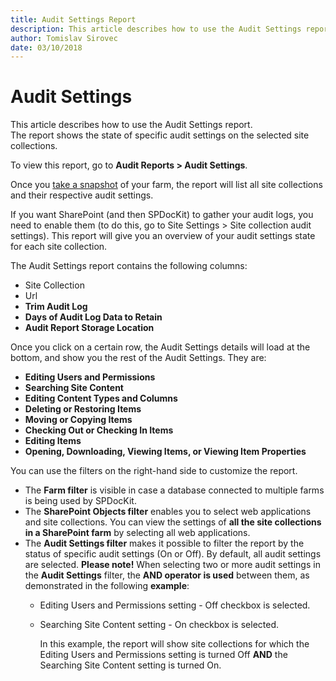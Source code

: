 ```yaml
---
title: Audit Settings Report
description: This article describes how to use the Audit Settings report.
author: Tomislav Sirovec
date: 03/10/2018
---
```


# Audit Settings

This article describes how to use the Audit Settings report.  
The report shows the state of specific audit settings on the selected site collections.

To view this report, go to **Audit Reports &gt; Audit Settings**.

Once you [take a snapshot](https://github.com/SysKitTeam/docs-spdockit/tree/8189b9511feae817c534664a254f80f907d19119/explore-reports-and-create-documentation/create-sharepoint-farm-snapshots/manual-snapshots.md) of your farm, the report will list all site collections and their respective audit settings.

If you want SharePoint \(and then SPDocKit\) to gather your audit logs, you need to enable them \(to do this, go to Site Settings &gt; Site collection audit settings\). This report will give you an overview of your audit settings state for each site collection.

The Audit Settings report contains the following columns:

* Site Collection
* Url
* **Trim Audit Log**
* **Days of Audit Log Data to Retain**
* **Audit Report Storage Location**

Once you click on a certain row, the Audit Settings details will load at the bottom, and show you the rest of the Audit Settings. They are:

* **Editing Users and Permissions**
* **Searching Site Content**
* **Editing Content Types and Columns**
* **Deleting or Restoring Items**
* **Moving or Copying Items**
* **Checking Out or Checking In Items**
* **Editing Items**
* **Opening, Downloading, Viewing Items, or Viewing Item Properties**

You can use the filters on the right-hand side to customize the report.

* The **Farm filter** is visible in case a database connected to multiple farms is being used by SPDocKit.
* The **SharePoint Objects filter** enables you to select web applications and site collections. You can view the settings of **all the site collections in a SharePoint farm** by selecting all web applications. 
* The **Audit Settings filter** makes it possible to filter the report by the status of specific audit settings \(On or Off\). By default, all audit settings are selected. **Please note!** When selecting two or more audit settings in the **Audit Settings** filter, the **AND operator is used** between them, as demonstrated in the following **example**:
  * Editing Users and Permissions setting - Off checkbox is selected. 
  * Searching Site Content setting - On checkbox is selected.

    In this example, the report will show site collections for which the Editing Users and Permissions setting is turned Off **AND** the Searching Site Content setting is turned On.

